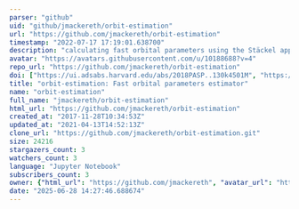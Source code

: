 ```yaml
---
parser: "github"
uid: "github/jmackereth/orbit-estimation"
url: "https://github.com/jmackereth/orbit-estimation"
timestamp: "2022-07-17 17:19:01.638700"
description: "calculating fast orbital parameters using the Stäckel approximation"
avatar: "https://avatars.githubusercontent.com/u/10188688?v=4"
repo_url: "https://github.com/jmackereth/orbit-estimation"
doi: ["https://ui.adsabs.harvard.edu/abs/2018PASP..130k4501M", "https://ui.adsabs.harvard.edu/abs/2018ascl.soft04009M/abstract"]
title: "orbit-estimation: Fast orbital parameters estimator"
name: "orbit-estimation"
full_name: "jmackereth/orbit-estimation"
html_url: "https://github.com/jmackereth/orbit-estimation"
created_at: "2017-11-28T10:34:53Z"
updated_at: "2021-04-13T14:52:13Z"
clone_url: "https://github.com/jmackereth/orbit-estimation.git"
size: 24216
stargazers_count: 3
watchers_count: 3
language: "Jupyter Notebook"
subscribers_count: 3
owner: {"html_url": "https://github.com/jmackereth", "avatar_url": "https://avatars.githubusercontent.com/u/10188688?v=4", "login": "jmackereth", "type": "User"}
date: "2025-06-28 14:27:46.688674"
---
```

